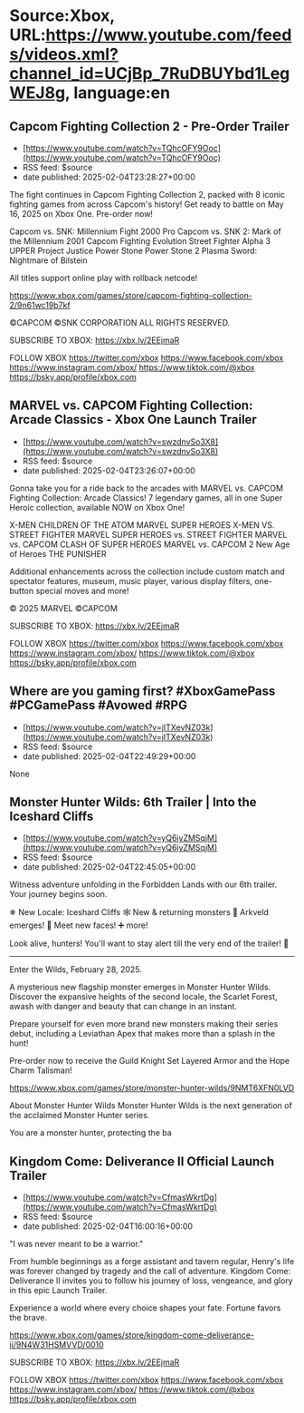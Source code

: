 # Source:Xbox, URL:https://www.youtube.com/feeds/videos.xml?channel_id=UCjBp_7RuDBUYbd1LegWEJ8g, language:en

## Capcom Fighting Collection 2 - Pre-Order Trailer
 - [https://www.youtube.com/watch?v=TQhcOFY9Ooc](https://www.youtube.com/watch?v=TQhcOFY9Ooc)
 - RSS feed: $source
 - date published: 2025-02-04T23:28:27+00:00

The fight continues in Capcom Fighting Collection 2, packed with 8 iconic fighting games from across Capcom's history! Get ready to battle on May 16, 2025 on Xbox One. Pre-order now!
 
Capcom vs. SNK: Millennium Fight 2000 Pro
Capcom vs. SNK 2: Mark of the Millennium 2001
Capcom Fighting Evolution
Street Fighter Alpha 3 UPPER
Project Justice
Power Stone
Power Stone 2
Plasma Sword: Nightmare of Bilstein
 
All titles support online play with rollback netcode!

https://www.xbox.com/games/store/capcom-fighting-collection-2/9n61wc19b7kf

©CAPCOM ©SNK CORPORATION ALL RIGHTS RESERVED.

SUBSCRIBE TO XBOX: https://xbx.lv/2EEjmaR 

FOLLOW XBOX 
https://twitter.com/xbox 
https://www.facebook.com/xbox 
https://www.instagram.com/xbox/ 
https://www.tiktok.com/@xbox
https://bsky.app/profile/xbox.com

## MARVEL vs. CAPCOM Fighting Collection: Arcade Classics - Xbox One Launch Trailer
 - [https://www.youtube.com/watch?v=swzdnvSo3X8](https://www.youtube.com/watch?v=swzdnvSo3X8)
 - RSS feed: $source
 - date published: 2025-02-04T23:26:07+00:00

Gonna take you for a ride back to the arcades with MARVEL vs. CAPCOM Fighting Collection: Arcade Classics! 7 legendary games, all in one Super Heroic collection, available NOW on Xbox One!

X-MEN CHILDREN OF THE ATOM
MARVEL SUPER HEROES
X-MEN VS. STREET FIGHTER
MARVEL SUPER HEROES vs. STREET FIGHTER
MARVEL vs. CAPCOM CLASH OF SUPER HEROES
MARVEL vs. CAPCOM 2 New Age of Heroes
THE PUNISHER

Additional enhancements across the collection include custom match and spectator features, museum, music player, various display filters, one-button special moves and more!

© 2025 MARVEL ©CAPCOM

SUBSCRIBE TO XBOX: https://xbx.lv/2EEjmaR 

FOLLOW XBOX 
https://twitter.com/xbox 
https://www.facebook.com/xbox 
https://www.instagram.com/xbox/ 
https://www.tiktok.com/@xbox
https://bsky.app/profile/xbox.com

## Where are you gaming first? #XboxGamePass #PCGamePass #Avowed #RPG
 - [https://www.youtube.com/watch?v=jITXevNZ03k](https://www.youtube.com/watch?v=jITXevNZ03k)
 - RSS feed: $source
 - date published: 2025-02-04T22:49:29+00:00

None

## Monster Hunter Wilds: 6th Trailer | Into the Iceshard Cliffs
 - [https://www.youtube.com/watch?v=yQ6iyZMSqjM](https://www.youtube.com/watch?v=yQ6iyZMSqjM)
 - RSS feed: $source
 - date published: 2025-02-04T22:45:05+00:00

Witness adventure unfolding in the Forbidden Lands with our 6th trailer. Your journey begins soon.
 
❄ New Locale: Iceshard Cliffs
🕸️ New & returning monsters
🔗 Arkveld emerges!
🤝 Meet new faces!
➕ more!
 
Look alive, hunters! You'll want to stay alert till the very end of the trailer! 👀

-------
Enter the Wilds, February 28, 2025. 

A mysterious new flagship monster emerges in Monster Hunter Wilds. Discover the expansive heights of the second locale, the Scarlet Forest, awash with danger and beauty that can change in an instant.

Prepare yourself for even more brand new monsters making their series debut, including a Leviathan Apex that makes more than a splash in the hunt!

Pre-order now to receive the Guild Knight Set Layered Armor and the Hope Charm Talisman!

https://www.xbox.com/games/store/monster-hunter-wilds/9NMT6XFN0LVD

About Monster Hunter Wilds
Monster Hunter Wilds is the next generation of the acclaimed Monster Hunter series.

You are a monster hunter, protecting the ba

## Kingdom Come: Deliverance II Official Launch Trailer
 - [https://www.youtube.com/watch?v=CfmasWkrtDg](https://www.youtube.com/watch?v=CfmasWkrtDg)
 - RSS feed: $source
 - date published: 2025-02-04T16:00:16+00:00

"I was never meant to be a warrior."
 
From humble beginnings as a forge assistant and tavern regular, Henry's life was forever changed by tragedy and the call of adventure. Kingdom Come: Deliverance II invites you to follow his journey of loss, vengeance, and glory in this epic Launch Trailer.
 
Experience a world where every choice shapes your fate. Fortune favors the brave.

https://www.xbox.com/games/store/kingdom-come-deliverance-ii/9N4W31HSMVVD/0010

SUBSCRIBE TO XBOX: https://xbx.lv/2EEjmaR 

FOLLOW XBOX 
https://twitter.com/xbox 
https://www.facebook.com/xbox 
https://www.instagram.com/xbox/ 
https://www.tiktok.com/@xbox
https://bsky.app/profile/xbox.com

